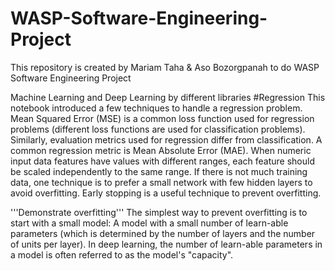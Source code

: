 # WASP-Software-Engineering-Project
This repository is created by Mariam Taha &amp; Aso Bozorgpanah to do WASP Software Engineering Project

Machine Learning and Deep Learning by different libraries
#Regression This notebook introduced a few techniques to handle a regression problem.
Mean Squared Error (MSE) is a common loss function used for regression problems (different loss functions are used for classification problems). Similarly, evaluation metrics used for regression differ from classification. A common regression metric is Mean Absolute Error (MAE). When numeric input data features have values with different ranges, each feature should be scaled independently to the same range. If there is not much training data, one technique is to prefer a small network with few hidden layers to avoid overfitting. Early stopping is a useful technique to prevent overfitting.

'''Demonstrate overfitting''' The simplest way to prevent overfitting is to start with a small model: A model with a small number of learn-able parameters (which is determined by the number of layers and the number of units per layer). In deep learning, the number of learn-able parameters in a model is often referred to as the model's "capacity".
